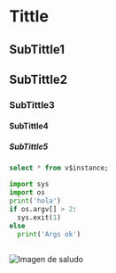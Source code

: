 # Tittle
## SubTittle1
## SubTittle2
### SubTittle3
#### SubTittle4
##### SubTittle5

```SQL
select * from v$instance;
```

```python
import sys
import os
print('hola')
if os.argv[] > 2:
  sys.exit(1)
else
  print('Args ok')
  
```


![Imagen de saludo](https://thumbs.dreamstime.com/z/hola-%C2%A1cierre-de-la-palabra-en-espa%C3%B1ol-escrito-mano-una-pizarra-167996773.jpg)
